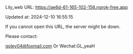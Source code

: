 Lily_web URL: https://ae6d-61-165-102-156.ngrok-free.app

Updated at: 2024-12-10 16:55:15

If you cannot open this URL, the server might be down.

Please contact: 

goley04@foxmail.com Or Wechat:GL_yeaH